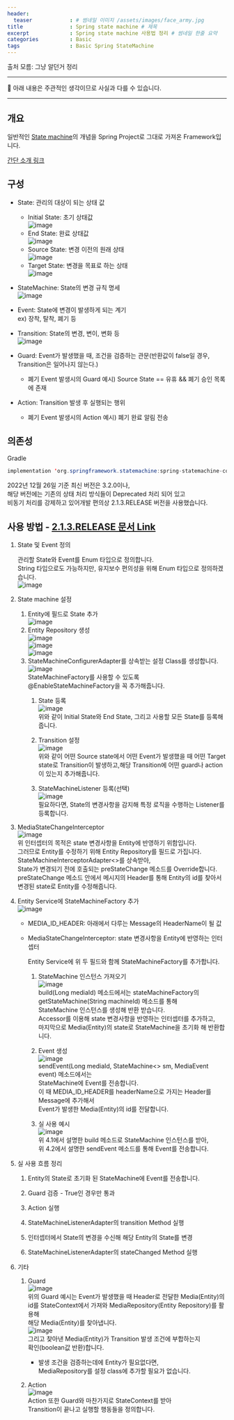 ```yaml
---
header:
  teaser            : # 썸네일 이미지 /assets/images/face_army.jpg
title               : Spring state machine # 제목
excerpt             : Spring state machine 사용법 정리 # 썸네일 한줄 요약
categories          : Basic
tags                : Basic Spring StateMachine
---
```


출처 모름: 그냥 알던거 정리  

---

🚫 아래 내용은 주관적인 생각이므로 사실과 다를 수 있습니다.

---

## 개요

일반적인 [State machine](https://en.wikipedia.org/wiki/Finite-state_machine)의 개념을 Spring Project로 그대로 가져온 Framework입니다.

[간단 소개 링크](https://spring.io/projects/spring-statemachine)

## 구성

- State: 관리의 대상이 되는 상태 값

  - Initial State: 초기 상태값  
![image](https://user-images.githubusercontent.com/50126248/210174713-3b1090fc-aef1-4bf3-af4f-00ba00c1465c.png)  
  - End State: 완료 상태값  
![image](https://user-images.githubusercontent.com/50126248/210174731-9c6db5a7-a92b-4d75-86d7-a11c1d541aff.png)  
  - Source State: 변경 이전의 원래 상태  
![image](https://user-images.githubusercontent.com/50126248/210174774-072e9644-2e9f-4281-99bb-fb9d9485c509.png)  
  - Target State: 변경을 목표로 하는 상태  
![image](https://user-images.githubusercontent.com/50126248/210174778-b2cb19f5-0b84-4020-ab31-a0ac79068fbb.png)  
- StateMachine: State의 변경 규칙 명세  
![image](https://user-images.githubusercontent.com/50126248/210174794-c30460c6-a1c0-409d-ad27-dd793123db4a.png)  
- Event: State에 변경이 발생하게 되는 계기  
  ex) 장착, 탈착, 폐기 등

- Transition: State의 변경, 변이, 변화 등  
![image](https://user-images.githubusercontent.com/50126248/210174804-cc09f410-c65a-4992-9d09-562a819caa3f.png)  
- Guard: Event가 발생했을 때, 조건을 검증하는 관문(반환값이 false일 경우, Transition은 일어나지 않는다.)

  - 폐기 Event 발생시의 Guard 예시) Source State == 유휴 && 폐기 승인 목록에 존재

- Action: Transition 발생 후 실행되는 행위

  - 폐기 Event 발생시의 Action 예시) 폐기 완료 알림 전송

## 의존성

Gradle

```java
implementation 'org.springframework.statemachine:spring-statemachine-core:2.1.3.RELEASE'
```

2022년 12월 26일 기준 최신 버전은 3.2.0이나,  
해당 버전에는 기존의 상태 처리 방식들이 Deprecated 처리 되어 있고  
비동기 처리를 강제하고 있어개발 편의상 2.1.3.RELEASE 버전을 사용했습니다.

## 사용 방법 - [2.1.3.RELEASE 문서 Link](https://docs.spring.io/spring-statemachine/docs/2.1.3.RELEASE/reference/#statemachine-getting-started)

1. State 및 Event 정의

    관리할 State와 Event를 Enum 타입으로 정의합니다.  
    String 타입으로도 가능하지만, 유지보수 편의성을 위해 Enum 타입으로 정의하겠습니다.  
    ![image](https://user-images.githubusercontent.com/50126248/210174892-090ba990-427e-4e61-b6fb-ed23be8002cb.png)  
2. State machine 설정

    1. Entity에 필드로 State 추가  
    ![image](https://user-images.githubusercontent.com/50126248/210174906-f482fd5f-7313-460f-b8e3-42183501321c.png)  
    2. Entity Repository 생성  
    ![image](https://user-images.githubusercontent.com/50126248/210174924-60425a10-159a-4d87-83e5-339a41e38ab2.png)  
    ![image](https://user-images.githubusercontent.com/50126248/210174928-dd98a7b0-aea0-400a-b9d0-b64968772ddf.png)  
    ![image](https://user-images.githubusercontent.com/50126248/210174935-500834fd-2248-42cf-86a6-c02ab431522d.png)  
    3. StateMachineConfigurerAdapter를 상속받는 설정 Class를 생성합니다.  
    ![image](https://user-images.githubusercontent.com/50126248/210174949-56cce44d-e936-4da2-b270-22492ff53b60.png)  
    StateMachineFactory를 사용할 수 있도록 @EnableStateMachineFactory을 꼭 추가해줍니다.  
        1. State 등록  
        ![image](https://user-images.githubusercontent.com/50126248/210174982-0b55b25d-f246-4c49-bdc1-0b3791f36396.png)  
        위와 같이 Initial State와 End State, 그리고 사용할 모든 State를 등록해줍니다.

        2. Transition 설정  
        ![image](https://user-images.githubusercontent.com/50126248/210175025-c2d5f49f-3a95-474a-a1b3-8121b5d9a61b.png)  
        위와 같이 어떤 Source state에서 어떤 Event가 발생했을 때 어떤 Target state로 Transition이 발생하고,해당 Transition에 어떤 guard나 action이 있는지 추가해줍니다.

        3. StateMachineListener 등록(선택)  
        ![image](https://user-images.githubusercontent.com/50126248/210175038-85f58c8d-4c75-4947-bef8-df85d49a3b71.png)  
        필요하다면, State의 변경사항을 감지해 특정 로직을 수행하는 Listener를 등록합니다.

3. MediaStateChangeInterceptor  
![image](https://user-images.githubusercontent.com/50126248/210175054-a89e8a22-4292-48ef-9b77-0d99bfffa30e.png)  
위 인터셉터의 목적은 state 변경사항을 Entity에 반영하기 위함입니다.  
그러므로 Entity를 수정하기 위해 Entity Repository를 필드로 가집니다.  
StateMachineInterceptorAdapter<>를 상속받아,  
State가 변경되기 전에 호출되는 preStateChange 메소드를 Override합니다.  
preStateChange 메소드 안에서 메시지의 Header를 통해 Entity의 id를 찾아서  
변경된 state로 Entity를 수정해줍니다.

4. Entity Service에 StateMachineFactory 추가  
![image](https://user-images.githubusercontent.com/50126248/210175080-fa82d2c6-f68b-4f08-814e-93c327e5ed3e.png)  

   - MEDIA_ID_HEADER: 아래에서 다루는 Message의 HeaderName이 될 값

   - MediaStateChangeInterceptor: state 변경사항을 Entity에 반영하는 인터셉터

       Entity Service에 위 두 필드와 함께 StateMachineFactory를 추가합니다.

       1. StateMachine 인스턴스 가져오기  
           ![image](https://user-images.githubusercontent.com/50126248/210175186-8d6154b7-4bc3-45b1-98e8-0edce705658b.png)  
           build(Long mediaId) 메소드에서는 stateMachineFactory의  
           getStateMachine(String machineId) 메소드를 통해  
           StateMachine 인스턴스를 생성해 반환 받습니다.  
           Accessor를 이용해 state 변경사항을 반영하는 인터셉터를 추가하고,  
           마지막으로 Media(Entity)의 state로 StateMachine을 초기화 해 반환합니다.  

       2. Event 생성  
           ![image](https://user-images.githubusercontent.com/50126248/210175199-c8e75109-ea7b-4d0a-b1a3-2245f8f51996.png)  
           sendEvent(Long mediaId, StateMachine<> sm, MediaEvent event) 메소드에서는  
           StateMachine에 Event를 전송합니다.  
           이 때 MEDIA_ID_HEADER를 headerName으로 가지는 Header를 Message에 추가해서  
           Event가 발생한 Media(Entity)의 id를 전달합니다.

       3. 실 사용 예시  
           ![image](https://user-images.githubusercontent.com/50126248/210175222-e304610b-012c-4e76-a5dc-22da92ac39f3.png)  
           위 4.1에서 설명한 build 메소드로 StateMachine 인스턴스를 받아,  
           위 4.2에서 설명한 sendEvent 메소드를 통해 Event를 전송합니다.

5. 실 사용 흐름 정리

   1. Entity의 State로 초기화 된 StateMachine에 Event를 전송합니다.

   2. Guard 검증 - True인 경우만 통과

   3. Action 실행

   4. StateMachineListenerAdapter의 transition Method 실행

   5. 인터셉터에서 State의 변경을 수신해 해당 Entity의 State를 변경

   6. StateMachineListenerAdapter의 stateChanged Method 실행

6. 기타

   1. Guard  
    ![image](https://user-images.githubusercontent.com/50126248/210175356-76b39aa4-abed-478a-ac34-5bcc0a669007.png)  
    위의 Guard 예시는 Event가 발생했을 때 Header로 전달한 Media(Entity)의  
    id를 StateContext에서 가져와 MediaRepository(Entity Repository)를 활용해  
    해당 Media(Entity)를 찾아냅니다.  
    ![image](https://user-images.githubusercontent.com/50126248/210175367-31d87685-3eb9-4304-a8a8-4932aab6ca39.png)  
    그리고 찾아낸 Media(Entity)가 Transition 발생 조건에 부합하는지  
    확인(boolean값 반환)합니다.  
       - 발생 조건을 검증하는데에 Entity가 필요없다면,  
         MediaRepository를 설정 class에 추가할 필요가 없습니다.

   2. Action  
    ![image](https://user-images.githubusercontent.com/50126248/210175377-4183412a-f6d9-4798-bb73-929d6dcdb93b.png)  
    Action 또한 Guard와 마찬가지로 StateContext를 받아  
    Transition이 끝나고 실행할 행동들을 정의합니다.
